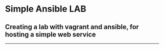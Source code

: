 # Simple Ansible LAB
## **Creating a lab with vagrant and ansible, for hosting a simple web service**

---


